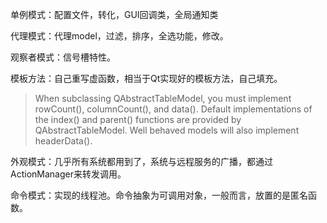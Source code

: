 单例模式：配置文件，转化，GUI回调类，全局通知类

代理模式：代理model，过滤，排序，全选功能，修改。

观察者模式：信号槽特性。

模板方法：自己重写虚函数，相当于Qt实现好的模板方法，自己填充。

> When subclassing QAbstractTableModel, you must implement rowCount(), columnCount(), and data(). Default implementations of the index() and parent() functions are provided by QAbstractTableModel. Well behaved models will also implement headerData().

外观模式：几乎所有系统都用到了，系统与远程服务的广播，都通过ActionManager来转发调用。

命令模式：实现的线程池。命令抽象为可调用对象，一般而言，放置的是匿名函数。





